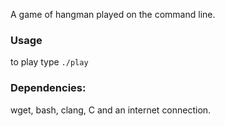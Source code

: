 A game of hangman played on the command line.

### Usage
to play type `./play`

### Dependencies: 
wget, bash, clang, C and an internet connection.


